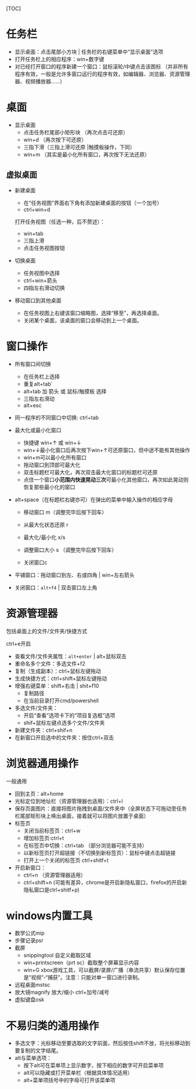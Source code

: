 [TOC]

# 任务栏

- 显示桌面：点击尾部小方块 |  任务栏的右键菜单中“显示桌面”选项
- 打开任务栏上的相应程序：win+数字键  
- 对已经打开窗口的程序新建一个窗口：鼠标滚轮/中键点击该图标 （并非所有程序有效，一般是允许多窗口运行的程序有效，如编辑器、浏览器、资源管理器、视频播放器……） 

# 桌面

- 显示桌面
  - 点击任务栏尾部小矩形块  （再次点击可还原）
  - win+d （再次按下可还原）
  - 三指下滑（三指上滑可还原  |触摸板操作，下同）
  - win+m （其实是最小化所有窗口，再次按下无法还原）

## 虚拟桌面

- 新建桌面

  - 在“任务视图”界面右下角有添加新建桌面的按钮（一个加号）
  - ctrl+win+d

  打开任务视图（任选一种，后不赘述）：

  - win+tab
  - 三指上滑
  - 点击任务视图按钮

- 切换桌面

  - 任务视图中选择
  - ctrl+win+箭头 
  - 四指左右滑动切换

- 移动窗口到其他桌面

  - 在任务视图上右键该窗口缩略图，选择“移至”，再选择桌面。
  - 关闭某个桌面，该桌面的窗口会移动到上一个桌面。

# 窗口操作

- 所有窗口间切换

  - 在任务栏上选择
  - 重复alt+tab`
  - alt+tab 加 箭头 或 鼠标/触摸板 选择
  - 三指左右滑动
  - alt+esc
- 同一程序的不同窗口中切换: ctrl+tab
- 最大化或最小化窗口
  - 快捷键 win+↑  或 win+↓
  - win+↓最小化窗口后再次按下win+↑可还原窗口，但中途不能有其他操作
  -  win+m可以最小化所有窗口
  - 拖动窗口到顶部可最大化
  - 双击标题栏可最大化，再次双击最大化窗口的标题栏可还原
  - 点住一个窗口**小范围内快速晃动三次**可最小化其他窗口，再次如此晃动则恢复那些最小化的窗口
- alt+space（在标题栏右键亦可）在弹出的菜单中输入操作的相应字母 

  - 移动窗口 m（调整完毕后按下回车）
  - 从最大化状态还原 r
  - 最大化/最小化  x/s

  - 调整窗口大小 s （调整完毕后按下回车）
  - 关闭窗口c
- 平铺窗口：拖动窗口到左、右或四角  |  win+左右箭头
- 关闭窗口：`alt+f4`   | 双击窗口左上角


# 资源管理器

包括桌面上的文件/文件夹/快捷方式

ctrl+e开启

- 查看文件/文件夹属性：`alt+enter` | alt+鼠标双击
- 重命名多个文件：多选文件+f2
- 复制（生成副本）：ctrl+鼠标左键拖动
- 生成快捷方式：ctrl+shift+鼠标左键拖动
- 增强右键菜单：shift+右击 | shit+f10
  - 复制路径
  - 在当前目录打开cmd/powershell
- 多选文件/文件夹：
  - 开启“查看”选项卡下的“项目复选框”选项
  - shif+鼠标左键点选多个文件/文件夹
- 新建文件夹：ctrl+shif+n
- 在新窗口开启选中的文件夹：按住ctrl+双击

# 浏览器通用操作

一般通用

- 回到主页：alt+home
- 光标定位到地址栏（资源管理器也适用）：ctrl+l 
- 保存页面图片：直接将图片拖拽到桌面/文件夹中（全屏状态下可拖动至任务栏尾部矩形块上唤出桌面，接着就可以将图片放置于桌面）
- 标签页
  - 关闭当前标签页：ctrl+w 
  - 增加标签页:ctrl+t
  - 在标签页中切换：ctrl+tab （部分浏览器可能不支持）
  - 以新标签页打开超链接（不切换到新标签页）：鼠标中键点击超链接
  - 打开上一个关闭的标签页 ctrl+shitf+t
- 开启新窗口：
  - ctrl+n  （资源管理器适用）
  - ctrl+shift+n  (可能有差异，chrome是开启新隐私窗口，firefox的开启新隐私窗口是ctrl+shitf+p)

# windows内置工具

- 数学公式mip
- 步骤记录psr
- 截屏
  - snippingtool   自定义截取区域
  - win+printscreen（prt sc）截取整个屏幕显示内容
  - win+G   xbox游戏工具，可以截屏/录屏/广播（串流共享）默认保存位置是“视频”-“捕获”。注意：只能对单一窗口进行录制。
- 远程桌面mstsc
- 放大镜magnify    放大/缩小 ctrl+加号/减号
- 虚拟键盘osk



# 不易归类的通用操作

- 多选文字：光标移动至要选取的文字前面，然后按住shift不放，将光标移动到要复制的文字结尾。
- alt与菜单选项：
  - 按下alt可在菜单项上显示数字，按下相应的数字可开启菜单项
  - alt可以隐藏或打开菜单栏（根据具体情况适用）
  - alt+菜单项括号中的字母可打开该菜单项